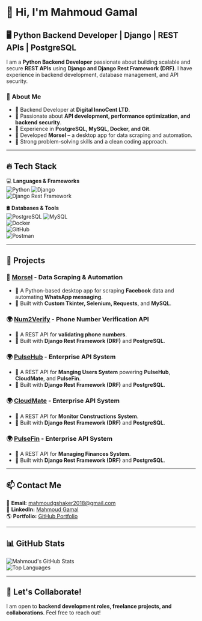 # 👋 Hi, I'm Mahmoud Gamal
## 🖥️ Python Backend Developer | Django | REST APIs | PostgreSQL

I am a **Python Backend Developer** passionate about building scalable and secure **REST APIs** using **Django and Django Rest Framework (DRF)**. I have experience in backend development, database management, and API security.

### 📌 **About Me**
- 🔹 Backend Developer at **Digital InnoCent LTD**.
- 🔹 Passionate about **API development, performance optimization, and backend security**.
- 🔹 Experience in **PostgreSQL, MySQL, Docker, and Git**.
- 🔹 Developed **Morsel** – a desktop app for data scraping and automation.
- 🔹 Strong problem-solving skills and a clean coding approach.

---

## 🔥 **Tech Stack**
💻 **Languages & Frameworks**  
![Python](https://img.shields.io/badge/Python-3776AB?style=for-the-badge&logo=python&logoColor=white) 
![Django](https://img.shields.io/badge/Django-092E20?style=for-the-badge&logo=django&logoColor=white)  
![Django Rest Framework](https://img.shields.io/badge/DRF-ff1709?style=for-the-badge&logo=django&logoColor=white)

🛢 **Databases & Tools**  
![PostgreSQL](https://img.shields.io/badge/PostgreSQL-336791?style=for-the-badge&logo=postgresql&logoColor=white) 
![MySQL](https://img.shields.io/badge/MySQL-005C84?style=for-the-badge&logo=mysql&logoColor=white)  
![Docker](https://img.shields.io/badge/Docker-2496ED?style=for-the-badge&logo=docker&logoColor=white)  
![GitHub](https://img.shields.io/badge/GitHub-181717?style=for-the-badge&logo=github&logoColor=white)  
![Postman](https://img.shields.io/badge/Postman-FF6C37?style=for-the-badge&logo=postman&logoColor=white)  

---

## 📂 **Projects**
### 🚀 [Morsel](https://github.com/MahmoudGShake/Morsel) - **Data Scraping & Automation**
- 🔹 A Python-based desktop app for scraping **Facebook** data and automating **WhatsApp messaging**.
- 🔹 Built with **Custom Tkinter, Selenium, Requests**, and **MySQL**.

### 🌍 [Num2Verify](https://num2verify-257001771451.us-central1.run.app/api/docs/) - **Phone Number Verification API**
- 🔹 A REST API for **validating phone numbers**.
- 🔹 Built with **Django Rest Framework (DRF)** and **PostgreSQL**.

### 🌍 [PulseHub](https://pulsehub.synology.me:155/api/docs/) - **Enterprise API System**
- 🔹 A REST API for **Manging Users System** powering **PulseHub**, **CloudMate**, and **PulseFin**.
- 🔹 Built with **Django Rest Framework (DRF)** and **PostgreSQL**.

### 🌍 [CloudMate](https://pulsehub.synology.me:160/api/docs/) - **Enterprise API System**
- 🔹 A REST API for **Monitor Constructions System**.
- 🔹 Built with **Django Rest Framework (DRF)** and **PostgreSQL**.

### 🌍 [PulseFin](https://pulsehub.synology.me:169/api/docs/) - **Enterprise API System**
- 🔹 A REST API for **Managing Finances System**.
- 🔹 Built with **Django Rest Framework (DRF)** and **PostgreSQL**.
---

## 📫 **Contact Me**
💌 **Email:** [mahmoudgshaker2018@gmail.com](mailto:mahmoudgshaker2018@gmail.com)  
🔗 **LinkedIn:** [Mahmoud Gamal](https://www.linkedin.com/in/mahmoudgshaker/)  
🌎 **Portfolio:** [GitHub Portfolio](https://github.com/MahmoudGShake/Portfolio/blob/main/README.md)  

---

## 📊 **GitHub Stats**
![Mahmoud's GitHub Stats](https://github-readme-stats.vercel.app/api?username=MahmoudGShake&show_icons=true&theme=dark)  
![Top Languages](https://github-readme-stats.vercel.app/api/top-langs/?username=MahmoudGShake&layout=compact&theme=dark)

---

## 🚀 **Let's Collaborate!**
I am open to **backend development roles, freelance projects, and collaborations**. Feel free to reach out!
